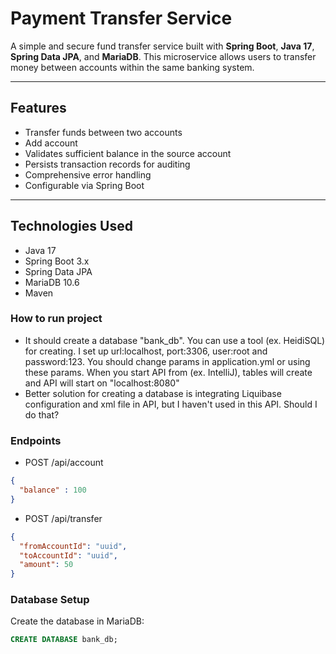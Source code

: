 # Payment Transfer Service

A simple and secure fund transfer service built with **Spring Boot**, **Java 17**, **Spring Data JPA**, and **MariaDB**. This microservice allows users to transfer money between accounts within the same banking system.

---

## Features

- Transfer funds between two accounts
- Add account
- Validates sufficient balance in the source account
- Persists transaction records for auditing
- Comprehensive error handling
- Configurable via Spring Boot

---

## Technologies Used

- Java 17
- Spring Boot 3.x
- Spring Data JPA
- MariaDB 10.6
- Maven

### How to run project

- It should create a database "bank_db". You can use a tool (ex. HeidiSQL) for creating. I set up url:localhost, port:3306, user:root and password:123. You should change params in application.yml or using these params. When you start API from (ex. IntelliJ), tables will create and API will start on "localhost:8080"
- Better solution for creating a database is integrating Liquibase configuration and xml file in API, but I haven't used in this API. Should I do that?

### Endpoints

- POST /api/account
```json
{
  "balance" : 100
}
```

- POST /api/transfer
```json
{
  "fromAccountId": "uuid",
  "toAccountId": "uuid",
  "amount": 50
}
```

### Database Setup

Create the database in MariaDB:

```sql
CREATE DATABASE bank_db;
